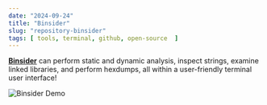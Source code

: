 ```yaml
---
date: "2024-09-24"
title: "Binsider"
slug: "repository-binsider"
tags: [ tools, terminal, github, open-source  ]
---
```




**[Binsider][1]** can perform static and dynamic analysis, inspect strings, examine linked libraries, and perform hexdumps, all within a user-friendly terminal user interface!

![Binsider Demo][2]



   [1]: https://github.com/orhun/binsider
   [2]: https://raw.githubusercontent.com/orhun/binsider/refs/heads/main/website/src/content/assets/quickstart.gif
